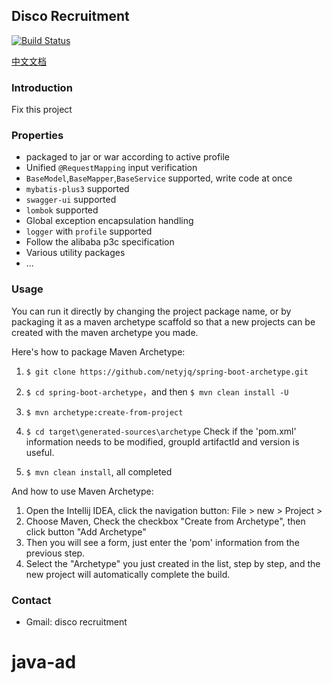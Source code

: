 ## Disco Recruitment
[![Build Status](https://travis-ci.org/netyjq/spring-boot-archetype.svg?branch=master)](https://travis-ci.org/netyjq/spring-boot-archetype)

[中文文档](https://github.com/netyjq/spring-boot-archetype/blob/master/README-CN.md)

### Introduction

Fix this project 

### Properties
- packaged to jar or war according to active profile 
- Unified `@RequestMapping` input verification
- `BaseModel`,`BaseMapper`,`BaseService` supported, write code at once
- `mybatis-plus3` supported
- `swagger-ui` supported
- `lombok` supported
- Global exception encapsulation handling
- `logger` with `profile` supported
- Follow the alibaba p3c specification
- Various utility packages
- ...


### Usage

You can run it directly by changing the project package name, or by packaging it as a maven archetype scaffold so that 
a new projects can be created with the maven archetype you made.

Here's how to package Maven Archetype:

1. `$ git clone https://github.com/netyjq/spring-boot-archetype.git`

2. `$ cd spring-boot-archetype`，and then `$ mvn clean install -U`

3. `$ mvn archetype:create-from-project`

4. `$ cd target\generated-sources\archetype` Check if the 'pom.xml' information needs to be modified, groupId artifactId and version is useful.

5. `$ mvn clean install`, all completed

And how to use Maven Archetype: 

1. Open the Intellij IDEA, click the navigation button: File > new > Project > 
2. Choose Maven, Check the checkbox "Create from Archetype", then click button "Add Archetype" 
3. Then you will see a form, just enter the 'pom' information from the previous step.
4. Select the "Archetype" you just created in the list, step by step, and the new project will automatically complete the build.
### Contact
- Gmail: disco recruitment



# java-ad
